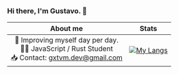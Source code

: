 ### Hi there, I'm Gustavo. 👋
<center>

About me                                           |                                                      Stats
:--------------------------------------------------:|:-----------------------------------------------------------:
|🚀 Improving myself day per day. <br> 🧙‍♂️ JavaScript / Rust Student <br> 📥 Contact: gxtvm.dev@gmail.com    | [![My Langs](https://github-readme-stats.vercel.app/api/top-langs/?username=gustavo-mv&layout=pie)](https://github.com/anuraghazra/github-readme-stats) |
         
</center>



